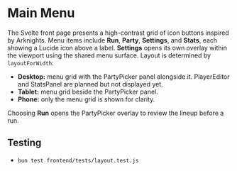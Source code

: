# Main Menu

The Svelte front page presents a high-contrast grid of icon buttons inspired by
Arknights. Menu items include **Run**, **Party**, **Settings**, and **Stats**, each
showing a Lucide icon above a label. **Settings** opens its own overlay within the
viewport using the shared menu surface. Layout is determined by `layoutForWidth`:
- **Desktop:** menu grid with the PartyPicker panel alongside it. PlayerEditor
  and StatsPanel are planned but not displayed yet.
- **Tablet:** menu grid beside the PartyPicker panel.
- **Phone:** only the menu grid is shown for clarity.

Choosing **Run** opens the PartyPicker overlay to review the lineup before a run.

## Testing
- `bun test frontend/tests/layout.test.js`
